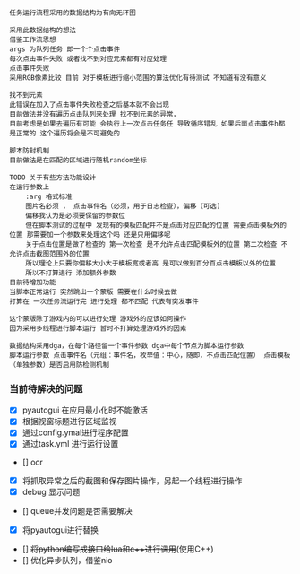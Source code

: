 ``` text
任务运行流程采用的数据结构为有向无环图

采用此数据结构的想法
借鉴工作流思想
args 为队列任务 即一个个点击事件 
每次点击事件失败 或者找不到对应元素都有对应处理 
点击事件失败
采用RGB像素比较 目前 对于模板进行缩小范围的算法优化有待测试 不知道有没有意义

找不到元素
此错误在加入了点击事件失败检查之后基本就不会出现
目前做法并没有遍历点击队列来处理 找不到元素的异常，
目前考虑是如果去遍历有可能 会执行上一次点击任务任 导致循序错乱 如果后面点击事件h都是正常的 这个遍历将会是不可避免的

脚本防封机制
目前做法是在匹配的区域进行随机random坐标

TODO 关于有些方法功能设计
在运行参数上 
    :arg 格式标准
    图片名必须 ， 点击事件名（必须，用于日志检查），偏移（可选)
    偏移我认为是必须要保留的参数位 
    但在脚本测试的过程中 发现有的模板匹配并不是点击对应匹配的位置 需要点击模板外的位置 那需要加一个参数来处理这个吗 还是只用偏移呢
    关于点击位置是做了检查的 第一次检查 是不允许点击匹配模板外的位置 第二次检查 不允许点击截图范围外的位置 
    所以理论上只要你偏移大小大于模板宽或者高 是可以做到百分百点击模板以外的位置 
    所以不打算进行 添加额外参数
目前待增加功能
当脚本正常运行 突然跳出一个蒙版 需要在什么时候去做
打算在 一次任务流运行完 进行处理 都不匹配 代表有突发事件

这个蒙版除了游戏内的可以进行处理 游戏外的应该如何操作
因为采用多线程进行脚本运行 暂时不打算处理游戏外的因素
```
```
数据结构采用dga，在每个路径留一个事件参数 dga中每个节点为脚本运行参数
脚本运行参数 点击事件名（元组：事件名，枚举值：中心，随即，不点击匹配位置） 点击模板（单独参数）是否启用防检测机制
```
### 当前待解决的问题
- [x] pyautogui 在应用最小化时不能激活 
- [x] 根据视窗标题进行区域监视
- [x] 通过config.ymal进行程序配置
- [x] 通过task.yml 进行运行设置
- [] ocr
- [x] 将抓取异常之后的截图和保存图片操作，另起一个线程进行操作
- [x] debug 显示问题
- [] queue并发问题是否需要解决
- [x] 将pyautogui进行替换
- [] ~~将python编写成接口给lua和c++进行调用~~(使用C++)
- [] 优化异步队列，借鉴nio
